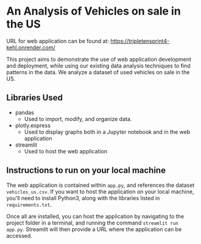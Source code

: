 # An Analysis of Vehicles on sale in the US
URL for web application can be found at:
https://tripletensprint4-kehl.onrender.com/

This project aims to demonstrate the use of web application development and deployment, while using our existing data analysis techniques to find patterns in the data. We analyze a dataset of used vehicles on sale in the US.

## Libraries Used
- pandas
    - Used to import, modify, and organize data.
- plotly.express
    - Used to display graphs both in a Jupyter notebook and in the web application
- streamlit
    - Used to host the web application

## Instructions to run on your local machine
The web application is contained within `app.py`, and references the dataset `vehicles_us.csv`. If you want to host the application on your local machine, you'll need to install Python3, along with the libraries listed in `requirements.txt`.

Once all are installed, you can host the application by navigating to the project folder in a terminal, and running the command `streamlit run app.py`. Streamlit will then provide a URL where the application can be accessed.
